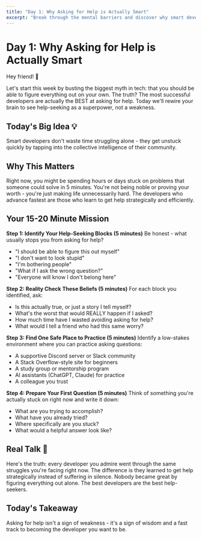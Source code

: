 ```yaml
---
title: "Day 1: Why Asking for Help is Actually Smart"
excerpt: "Break through the mental barriers and discover why smart developers ask questions instead of struggling in silence."
---
```


# Day 1: Why Asking for Help is Actually Smart

Hey friend! 👋

Let's start this week by busting the biggest myth in tech: that you should be able to figure everything out on your own. The truth? The most successful developers are actually the BEST at asking for help. Today we'll rewire your brain to see help-seeking as a superpower, not a weakness.

## Today's Big Idea 💡

Smart developers don't waste time struggling alone - they get unstuck quickly by tapping into the collective intelligence of their community.

## Why This Matters

Right now, you might be spending hours or days stuck on problems that someone could solve in 5 minutes. You're not being noble or proving your worth - you're just making life unnecessarily hard. The developers who advance fastest are those who learn to get help strategically and efficiently.

## Your 15-20 Minute Mission

**Step 1: Identify Your Help-Seeking Blocks (5 minutes)**
Be honest - what usually stops you from asking for help?

- "I should be able to figure this out myself"
- "I don't want to look stupid"
- "I'm bothering people"
- "What if I ask the wrong question?"
- "Everyone will know I don't belong here"

**Step 2: Reality Check These Beliefs (5 minutes)**
For each block you identified, ask:

- Is this actually true, or just a story I tell myself?
- What's the worst that would REALLY happen if I asked?
- How much time have I wasted avoiding asking for help?
- What would I tell a friend who had this same worry?

**Step 3: Find One Safe Place to Practice (5 minutes)**
Identify a low-stakes environment where you can practice asking questions:

- A supportive Discord server or Slack community
- A Stack Overflow-style site for beginners
- A study group or mentorship program
- AI assistants (ChatGPT, Claude) for practice
- A colleague you trust

**Step 4: Prepare Your First Question (5 minutes)**
Think of something you're actually stuck on right now and write it down:

- What are you trying to accomplish?
- What have you already tried?
- Where specifically are you stuck?
- What would a helpful answer look like?

## Real Talk 💬

Here's the truth: every developer you admire went through the same struggles you're facing right now. The difference is they learned to get help strategically instead of suffering in silence. Nobody became great by figuring everything out alone. The best developers are the best help-seekers.

## Today's Takeaway

Asking for help isn't a sign of weakness - it's a sign of wisdom and a fast track to becoming the developer you want to be.
